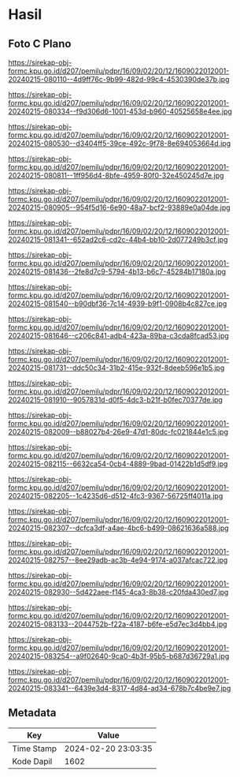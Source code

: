 # Hasil

## Foto C Plano

https://sirekap-obj-formc.kpu.go.id/d207/pemilu/pdpr/16/09/02/20/12/1609022012001-20240215-080110--4d9ff76c-9b99-482d-99c4-4530390de37b.jpg

https://sirekap-obj-formc.kpu.go.id/d207/pemilu/pdpr/16/09/02/20/12/1609022012001-20240215-080334--f9d306d6-1001-453d-b960-40525658e4ee.jpg

https://sirekap-obj-formc.kpu.go.id/d207/pemilu/pdpr/16/09/02/20/12/1609022012001-20240215-080530--d3404ff5-39ce-492c-9f78-8e694053664d.jpg

https://sirekap-obj-formc.kpu.go.id/d207/pemilu/pdpr/16/09/02/20/12/1609022012001-20240215-080811--1ff956d4-8bfe-4959-80f0-32e450245d7e.jpg

https://sirekap-obj-formc.kpu.go.id/d207/pemilu/pdpr/16/09/02/20/12/1609022012001-20240215-080905--954f5d16-6e90-48a7-bcf2-93889e0a04de.jpg

https://sirekap-obj-formc.kpu.go.id/d207/pemilu/pdpr/16/09/02/20/12/1609022012001-20240215-081341--652ad2c6-cd2c-44b4-bb10-2d077249b3cf.jpg

https://sirekap-obj-formc.kpu.go.id/d207/pemilu/pdpr/16/09/02/20/12/1609022012001-20240215-081436--2fe8d7c9-5794-4b13-b6c7-45284b17180a.jpg

https://sirekap-obj-formc.kpu.go.id/d207/pemilu/pdpr/16/09/02/20/12/1609022012001-20240215-081540--b90dbf36-7c14-4939-b9f1-0908b4c827ce.jpg

https://sirekap-obj-formc.kpu.go.id/d207/pemilu/pdpr/16/09/02/20/12/1609022012001-20240215-081646--c206c841-adb4-423a-89ba-c3cda8fcad53.jpg

https://sirekap-obj-formc.kpu.go.id/d207/pemilu/pdpr/16/09/02/20/12/1609022012001-20240215-081731--ddc50c34-31b2-415e-932f-8deeb596e1b5.jpg

https://sirekap-obj-formc.kpu.go.id/d207/pemilu/pdpr/16/09/02/20/12/1609022012001-20240215-081910--9057831d-d0f5-4dc3-b21f-b0fec70377de.jpg

https://sirekap-obj-formc.kpu.go.id/d207/pemilu/pdpr/16/09/02/20/12/1609022012001-20240215-082009--b88027b4-26e9-47d1-80dc-fc021844e1c5.jpg

https://sirekap-obj-formc.kpu.go.id/d207/pemilu/pdpr/16/09/02/20/12/1609022012001-20240215-082115--6632ca54-0cb4-4889-9bad-01422b1d5df9.jpg

https://sirekap-obj-formc.kpu.go.id/d207/pemilu/pdpr/16/09/02/20/12/1609022012001-20240215-082205--1c4235d6-d512-4fc3-9367-56725ff4011a.jpg

https://sirekap-obj-formc.kpu.go.id/d207/pemilu/pdpr/16/09/02/20/12/1609022012001-20240215-082307--dcfca3df-a4ae-4bc6-b499-08621636a588.jpg

https://sirekap-obj-formc.kpu.go.id/d207/pemilu/pdpr/16/09/02/20/12/1609022012001-20240215-082757--8ee29adb-ac3b-4e94-9174-a037afcac722.jpg

https://sirekap-obj-formc.kpu.go.id/d207/pemilu/pdpr/16/09/02/20/12/1609022012001-20240215-082930--5d422aee-f145-4ca3-8b38-c20fda430ed7.jpg

https://sirekap-obj-formc.kpu.go.id/d207/pemilu/pdpr/16/09/02/20/12/1609022012001-20240215-083133--2044752b-f22a-4187-b6fe-e5d7ec3d4bb4.jpg

https://sirekap-obj-formc.kpu.go.id/d207/pemilu/pdpr/16/09/02/20/12/1609022012001-20240215-083254--a9f02640-9ca0-4b3f-95b5-b687d36729a1.jpg

https://sirekap-obj-formc.kpu.go.id/d207/pemilu/pdpr/16/09/02/20/12/1609022012001-20240215-083341--6439e3d4-8317-4d84-ad34-678b7c4be9e7.jpg


## Metadata

| Key        | Value               |
| ---------- | ------------------- |
| Time Stamp | 2024-02-20 23:03:35 |
| Kode Dapil | 1602                |



